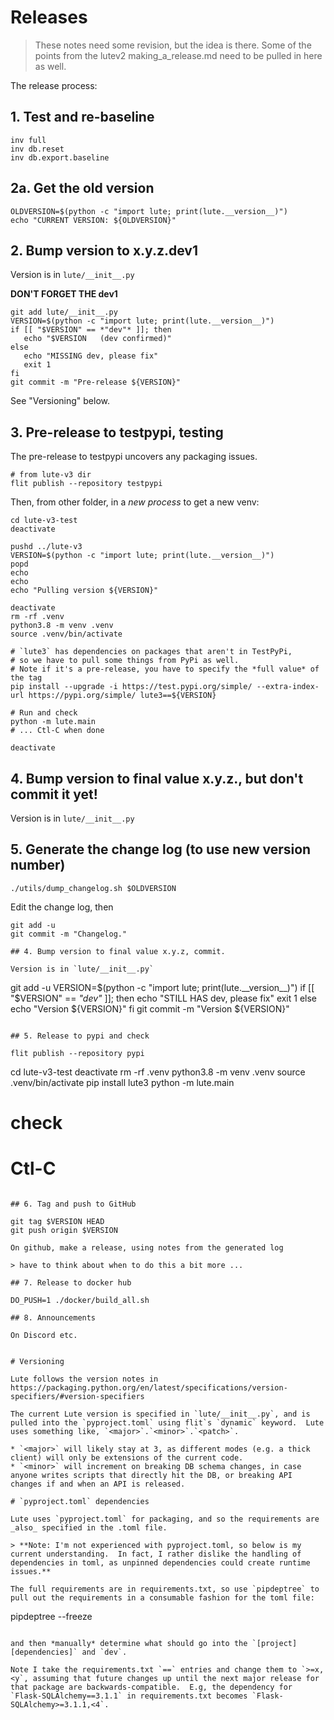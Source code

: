 # Releases

> These notes need some revision, but the idea is there.
> Some of the points from the lutev2 making_a_release.md need to be pulled in here as well.

The release process:

## 1. Test and re-baseline

```
inv full
inv db.reset
inv db.export.baseline
```

## 2a.  Get the old version

```
OLDVERSION=$(python -c "import lute; print(lute.__version__)")
echo "CURRENT VERSION: ${OLDVERSION}"
```

## 2. Bump version to x.y.z.dev1

Version is in `lute/__init__.py`

**DON'T FORGET THE dev1**

```
git add lute/__init__.py
VERSION=$(python -c "import lute; print(lute.__version__)")
if [[ "$VERSION" == *"dev"* ]]; then
   echo "$VERSION   (dev confirmed)"
else
   echo "MISSING dev, please fix"
   exit 1
fi
git commit -m "Pre-release ${VERSION}"
```

See "Versioning" below.

## 3. Pre-release to testpypi, testing

The pre-release to testpypi uncovers any packaging issues.

```
# from lute-v3 dir
flit publish --repository testpypi
```

Then, from other folder, in a _new process_ to get a new venv:

```
cd lute-v3-test
deactivate

pushd ../lute-v3
VERSION=$(python -c "import lute; print(lute.__version__)")
popd
echo
echo
echo "Pulling version ${VERSION}"

deactivate
rm -rf .venv
python3.8 -m venv .venv
source .venv/bin/activate

# `lute3` has dependencies on packages that aren't in TestPyPi,
# so we have to pull some things from PyPi as well.
# Note if it's a pre-release, you have to specify the *full value* of the tag
pip install --upgrade -i https://test.pypi.org/simple/ --extra-index-url https://pypi.org/simple/ lute3==${VERSION}

# Run and check
python -m lute.main
# ... Ctl-C when done

deactivate
```

## 4. Bump version to final value x.y.z., but don't commit it yet!

Version is in `lute/__init__.py`

## 5. Generate the change log (to use new version number)

```
./utils/dump_changelog.sh $OLDVERSION
```

Edit the change log, then

```
git add -u
git commit -m "Changelog."

## 4. Bump version to final value x.y.z, commit.

Version is in `lute/__init__.py`

```
git add -u
VERSION=$(python -c "import lute; print(lute.__version__)")
if [[ "$VERSION" == *"dev"* ]]; then
   echo "STILL HAS dev, please fix"
   exit 1
else
   echo "Version ${VERSION}"
fi
git commit -m "Version ${VERSION}"
```

## 5. Release to pypi and check

flit publish --repository pypi

```
cd lute-v3-test
deactivate
rm -rf .venv
python3.8 -m venv .venv
source .venv/bin/activate
pip install lute3
python -m lute.main
# check
# Ctl-C
```

## 6. Tag and push to GitHub

git tag $VERSION HEAD
git push origin $VERSION

On github, make a release, using notes from the generated log

> have to think about when to do this a bit more ...

## 7. Release to docker hub

DO_PUSH=1 ./docker/build_all.sh

## 8. Announcements

On Discord etc.


# Versioning

Lute follows the version notes in https://packaging.python.org/en/latest/specifications/version-specifiers/#version-specifiers

The current Lute version is specified in `lute/__init__.py`, and is pulled into the `pyproject.toml` using flit`s `dynamic` keyword.  Lute uses something like, `<major>`.`<minor>`.`<patch>`.

* `<major>` will likely stay at 3, as different modes (e.g. a thick client) will only be extensions of the current code.
* `<minor>` will increment on breaking DB schema changes, in case anyone writes scripts that directly hit the DB, or breaking API changes if and when an API is released.

# `pyproject.toml` dependencies

Lute uses `pyproject.toml` for packaging, and so the requirements are _also_ specified in the .toml file.

> **Note: I'm not experienced with pyproject.toml, so below is my current understanding.  In fact, I rather dislike the handling of dependencies in toml, as unpinned dependencies could create runtime issues.**

The full requirements are in requirements.txt, so use `pipdeptree` to pull out the requirements in a consumable fashion for the toml file:

```
pipdeptree --freeze
```

and then *manually* determine what should go into the `[project][dependencies]` and `dev`.

Note I take the requirements.txt `==` entries and change them to `>=x,<y`, assuming that future changes up until the next major release for that package are backwards-compatible.  E.g, the dependency for `Flask-SQLAlchemy==3.1.1` in requirements.txt becomes `Flask-SQLAlchemy>=3.1.1,<4`.

